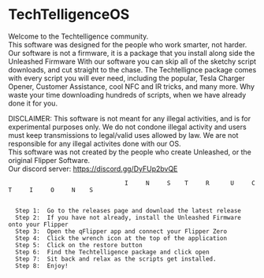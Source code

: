 # TechTelligenceOS
Welcome to the Techtelligence community.                                                                                                                                                                                                                     
This software was designed for the people who work smarter, not harder.  Our software is not a firmware, it is a package that you install along side the Unleashed Firmware With our software you can skip all of the sketchy script downloads, and cut straight to the chase.  The Techtellignce package comes with every script you will ever need, including the popular, Tesla Charger Opener, Customer Assistance, cool NFC and IR tricks, and many more.  Why waste your time downloading hundreds of scripts, when we have already done it for you.                                                                 

DISCLAIMER: This software is not meant for any illegal activities, and is for experimental purposes only.
We do not condone illegal activity and users must keep transmissions to legal/valid uses allowed by law.
We are not responsible for any illegal activites done with our OS.  
This software was not created by the people who create Unleashed, or the original Flipper Software.                                                                                                                                                             
Our discord server:
https://discord.gg/DyFUp2bvQE
                                                                                                                                                                                                                                                                                                                                             
                                     I     N     S    T     R      U     C     T     I     O     N    S
                                     
                                     
      Step 1:  Go to the releases page and download the latest release
      Step 2:  If you have not already, install the Unleashed Firmware onto your Flipper
      Step 3:  Open the qFlipper app and connect your Flipper Zero
      Step 4:  Click the wrench icon at the top of the application
      Step 5:  Click on the restore button
      Step 6:  Find the Techtelligence package and click open
      Step 7:  Sit back and relax as the scripts get installed.  
      Step 8:  Enjoy!
      
